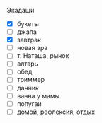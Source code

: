 Экадаши
- [x] букеты
- [ ] джапа
- [x] завтрак
- [ ] новая эра
- [ ] т. Наташа, рынок
- [ ] алтарь
- [ ] обед
- [ ] триммер
- [ ] дачник
- [ ] ванна у мамы
- [ ] попугаи
- [ ] домой, рефлексия, отдых
